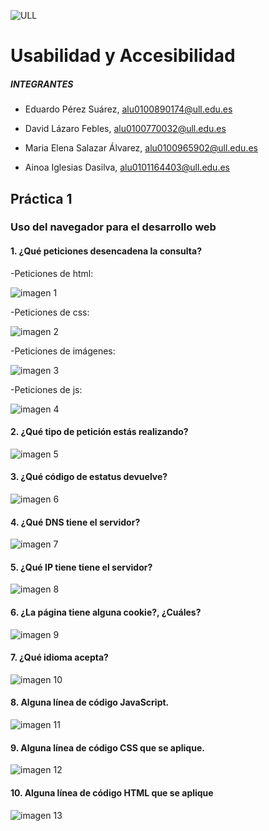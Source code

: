 
![ULL](imagenes/Logo_Universidad_LaLaguna.png)

# Usabilidad y Accesibilidad 

##### INTEGRANTES

+ Eduardo Pérez Suárez, [alu0100890174@ull.edu.es](alu0100890174@ull.edu.es)

+ David Lázaro Febles, [alu0100770032@ull.edu.es](alu0100770032@ull.edu.es)

+ Maria Elena Salazar Álvarez, [alu0100965902@ull.edu.es](alu0100965902@ull.edu.es)

+ Ainoa Iglesias Dasilva, [alu0101164403@ull.edu.es](alu0101164403@ull.edu.es)


## Práctica 1 

### Uso del navegador para el desarrollo web



#### 1. ¿Qué peticiones desencadena la consulta?
-Peticiones de html:

![imagen 1](https://github.com/educande05/ULL-ESIT-INF-UyA-2021/blob/main/Pr%C3%A1ctica%201/Uso%20del%20navegador%20para%20el%20desarrollo%20web/imagenes/Imagen1.png)

-Peticiones de css:

![imagen 2](https://github.com/educande05/ULL-ESIT-INF-UyA-2021/blob/main/Pr%C3%A1ctica%201/Uso%20del%20navegador%20para%20el%20desarrollo%20web/imagenes/Imagen2.png)

-Peticiones de imágenes:

![imagen 3](https://github.com/educande05/ULL-ESIT-INF-UyA-2021/blob/main/Pr%C3%A1ctica%201/Uso%20del%20navegador%20para%20el%20desarrollo%20web/imagenes/Imagen3.png)

-Peticiones de js:

![imagen 4](https://github.com/educande05/ULL-ESIT-INF-UyA-2021/blob/main/Pr%C3%A1ctica%201/Uso%20del%20navegador%20para%20el%20desarrollo%20web/imagenes/Imagen4.png)


#### 2. ¿Qué tipo de petición estás realizando?

![imagen 5](https://github.com/educande05/ULL-ESIT-INF-UyA-2021/blob/main/Pr%C3%A1ctica%201/Uso%20del%20navegador%20para%20el%20desarrollo%20web/imagenes/Imagen5.png)


#### 3. ¿Qué código de estatus devuelve?

![imagen 6](https://github.com/educande05/ULL-ESIT-INF-UyA-2021/blob/main/Pr%C3%A1ctica%201/Uso%20del%20navegador%20para%20el%20desarrollo%20web/imagenes/Imagen6.png)


#### 4. ¿Qué DNS tiene el servidor?

![imagen 7](https://github.com/educande05/ULL-ESIT-INF-UyA-2021/blob/main/Pr%C3%A1ctica%201/Uso%20del%20navegador%20para%20el%20desarrollo%20web/imagenes/Imagen7.png)


#### 5. ¿Qué IP tiene tiene el servidor?

![imagen 8](https://github.com/educande05/ULL-ESIT-INF-UyA-2021/blob/main/Pr%C3%A1ctica%201/Uso%20del%20navegador%20para%20el%20desarrollo%20web/imagenes/Imagen8.png)


#### 6. ¿La página tiene alguna cookie?, ¿Cuáles?

![imagen 9](https://github.com/educande05/ULL-ESIT-INF-UyA-2021/blob/main/Pr%C3%A1ctica%201/Uso%20del%20navegador%20para%20el%20desarrollo%20web/imagenes/Imagen9.png)


#### 7. ¿Qué idioma acepta?

![imagen 10](https://github.com/educande05/ULL-ESIT-INF-UyA-2021/blob/main/Pr%C3%A1ctica%201/Uso%20del%20navegador%20para%20el%20desarrollo%20web/imagenes/Imagen10.png)


#### 8. Alguna línea de código JavaScript.

![imagen 11](https://github.com/educande05/ULL-ESIT-INF-UyA-2021/blob/main/Pr%C3%A1ctica%201/Uso%20del%20navegador%20para%20el%20desarrollo%20web/imagenes/Imagen11.png)


#### 9. Alguna línea de código CSS que se aplique.

![imagen 12](https://github.com/educande05/ULL-ESIT-INF-UyA-2021/blob/main/Pr%C3%A1ctica%201/Uso%20del%20navegador%20para%20el%20desarrollo%20web/imagenes/Imagen12.png)


#### 10. Alguna línea de código HTML que se aplique

![imagen 13](https://github.com/educande05/ULL-ESIT-INF-UyA-2021/blob/main/Pr%C3%A1ctica%201/Uso%20del%20navegador%20para%20el%20desarrollo%20web/imagenes/Imagen13.png)





